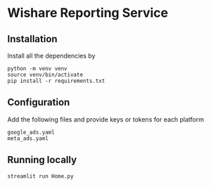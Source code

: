 # Wishare Reporting Service

## Installation

Install all the dependencies by
```
python -m venv venv
source venv/bin/activate
pip install -r requirements.txt
```

## Configuration
Add the following files and provide keys or tokens for each platform
```
google_ads.yaml
meta_ads.yaml
````

## Running locally
```
streamlit run Home.py
```